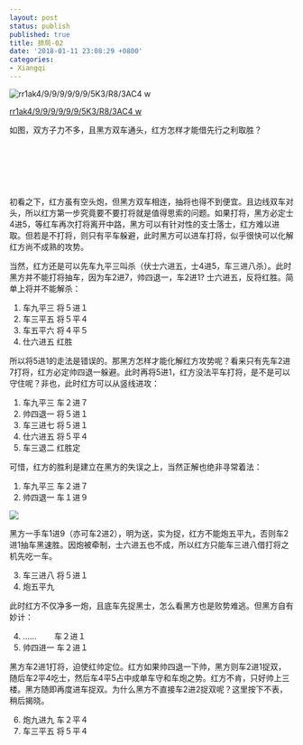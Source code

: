 ```yaml
---
layout: post
status: publish
published: true
title: 排局-02
date: '2018-01-11 23:08:29 +0800'
categories:
- Xiangqi
---
```


![rr1ak4/9/9/9/9/9/9/5K3/R8/3AC4 w](../imgs/2018/01/3.png)

[rr1ak4/9/9/9/9/9/9/5K3/R8/3AC4 w](https://www.chessdb.cn/query/?rr1ak4/9/9/9/9/9/9/5K3/R8/3AC4%20w)

如图，双方子力不多，且黑方双车通头，红方怎样才能借先行之利取胜？

&nbsp;
&nbsp;

&nbsp;
&nbsp;

&nbsp;
&nbsp;

初看之下，红方虽有空头炮，但黑方双车相连，抽将也得不到便宜。且边线双车对头，所以红方第一步究竟要不要打将就是值得思索的问题。如果打将，黑方必定士4进5，等红车再次打将离开中路，黑方可以有针对性的支士落士，红方难以进取。但若是不打将，则只有平车躲避，此时黑方可以进车打将，似乎很快可以化解红方尚不成熟的攻势。

当然，红方还是可以先车九平三叫杀（伏士六进五，士4进5，车三进八杀）。此时黑方并不能打将抽车，因为车2进7，帅四退一，车2进1? 士六进五，反将红胜。简单上将并不能解杀：

1. 车九平三 将５进１
2. 车三平五 将５平４
3. 车五平六 将４平５
4. 仕六进五 红胜

所以将5进1的走法是错误的。那黑方怎样才能化解红方攻势呢？看来只有先车2进7打将，红方必定帅四退一躲避。此时再将5进1，红方没法平车打将，是不是可以守住呢？非也，此时红方可以从竖线进攻：

1. 车九平三 车２进７
2. 帅四退一 将５进１
3. 车三进七 将５进１
4. 仕六进五 将５平４
5. 车三退二 红胜定

可惜，红方的胜利是建立在黑方的失误之上，当然正解也绝非寻常着法：

1. 车九平三 车２进７
2. 帅四退一 车１进９

![](../imgs/2018/01/3.png)

黑方一手车1进9（亦可车2进2），明为送，实为捉，红方不能炮五平九，否则车2进1抽车黑速胜。因炮被牵制，士六进五也不成，所以红方只能车三进八借打将之机先吃一车。

3. 车三进八 将５进１
4. 炮五平九

此时红方不仅净多一炮，且底车先捉黑士，怎么看黑方也是败势难逃。但黑方自有妙计：

4. ......&nbsp; &nbsp; &nbsp; &nbsp; 车２进１
5. 帅四进一 车２进１

黑方车2进1打将，迫使红帅定位。红方如果帅四退一下帅，黑方则车2进1捉双，随后车2平4吃士，然后车4平5占中成单车守和车炮之势。红方不肯，只好帅上三楼。黑方随即再度进车捉双。为什么黑方不直接车2进2捉双呢？这里按下不表，稍后揭晓。

6. 炮九进九 车２平４
7. 车三平五 将５平４
